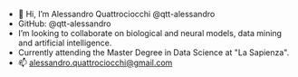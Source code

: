 - 👋 Hi, I’m Alessandro Quattrociocchi @qtt-alessandro
- GitHub: @qtt-alessandro
- I’m looking to collaborate on biological and neural models, data mining and artificial intelligence.
- Currently attending the Master Degree in Data Science at "La Sapienza".
- 📫 alessandro.quattrociocchi@gmail.com
